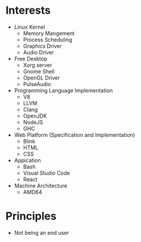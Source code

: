 <!--
{
  "title": "About Author",
  "date": "2017-03-19T23:09:49+09:00",
  "special": true
}
-->

# Interests

- Linux Kernel
  - Memory Mangement
  - Process Scheduling
  - Graphics Driver
  - Audio Driver
- Free Desktop
  - Xorg server
  - Gnome Shell
  - OpenGL Driver
  - PulseAudio
- Programming Language Implementation
  - V8
  - LLVM
  - Clang
  - OpenJDK
  - NodeJS
  - GHC
- Web Platform (Specification and Implementation)
  - Blink
  - HTML
  - CSS
- Appication
  - Bash
  - Visual Studio Code
  - React
- Machine Architecture
  - AMD64

# Principles

- Not being an end user
